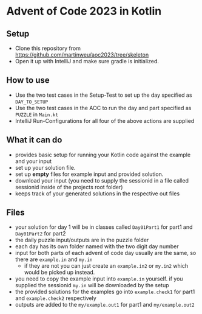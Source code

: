 # Advent of Code 2023 in Kotlin
## Setup
- Clone this repository from https://github.com/martinweu/aoc2023/tree/skeleton
- Open it up with IntelliJ and make sure gradle is initialized.

## How to use
- Use the two test cases in the Setup-Test to set up the day specified as `DAY_TO_SETUP`
- Use the two test cases in the AOC to run the day and part specified as `PUZZLE` in `Main.kt`
- IntelliJ Run-Configurations for all four of the above actions are supplied

## What it can do
- provides basic setup for running your Kotlin code against the example and your input
- set up your solution file.
- set up **empty** files for example input and provided solution. 
- download your input (you need to supply the sessionid in a file called sessionid inside of the projects root folder)
- keeps track of your generated solutions in the respective out files

## Files
- your solution for day 1 will be in classes called `Day01Part1` for part1 and `Day01Part2` for part2 
- the daily puzzle input/outputs are in the puzzle folder
- each day has its own folder named with the two digit day number
- input for both parts of each advent of code day usually are the same, so there are `example.in` and `my.in`
  -  if they are not you can just create an `example.in2` or `my.in2` which would be picked up instead. 
- you need to copy the example input into `example.in` yourself. if you supplied the sessionid `my.in` will be downloaded by the setup 
- the provided solutions for the examples go into `example.check1` for part1 and `example.check2` respectively
- outputs are added to the `my/example.out1` for part1 and `my/example.out2`

